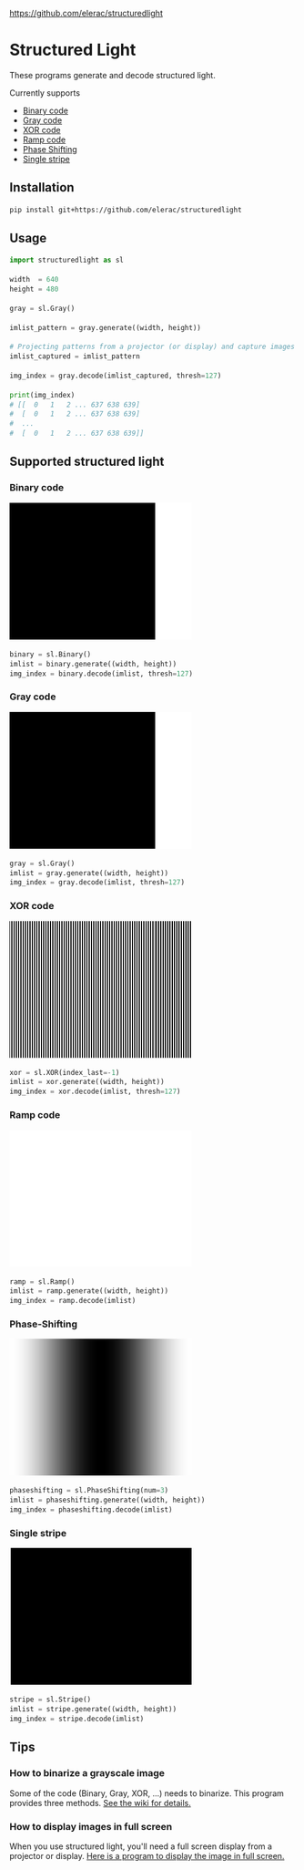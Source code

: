 https://github.com/elerac/structuredlight
# Structured Light
These programs generate and decode structured light. 

Currently supports 
* [Binary code](#Binary-code)
* [Gray code](#Gray-code)
* [XOR code](#XOR-code)
* [Ramp code](#Ramp-code)
* [Phase Shifting](#Phase-Shifting)
* [Single stripe](#Single-stripe)

## Installation
```sh
pip install git+https://github.com/elerac/structuredlight
```

## Usage
```python
import structuredlight as sl

width  = 640
height = 480

gray = sl.Gray()

imlist_pattern = gray.generate((width, height))

# Projecting patterns from a projector (or display) and capture images
imlist_captured = imlist_pattern

img_index = gray.decode(imlist_captured, thresh=127)

print(img_index)
# [[  0   1   2 ... 637 638 639]
#  [  0   1   2 ... 637 638 639]
#  ...
#  [  0   1   2 ... 637 638 639]]
```

## Supported structured light

### Binary code
![](documents/binary.gif)
```python
binary = sl.Binary()
imlist = binary.generate((width, height))
img_index = binary.decode(imlist, thresh=127)
```

### Gray code
![](documents/gray.gif)
```python
gray = sl.Gray()
imlist = gray.generate((width, height))
img_index = gray.decode(imlist, thresh=127)
```

### XOR code
![](documents/xor.gif)
```python
xor = sl.XOR(index_last=-1)
imlist = xor.generate((width, height))
img_index = xor.decode(imlist, thresh=127)
```

### Ramp code
![](documents/ramp.gif)
```python
ramp = sl.Ramp()
imlist = ramp.generate((width, height))
img_index = ramp.decode(imlist)
```

### Phase-Shifting
![](documents/phaseshifting.gif)
```python
phaseshifting = sl.PhaseShifting(num=3)
imlist = phaseshifting.generate((width, height))
img_index = phaseshifting.decode(imlist)
```

### Single stripe
![](documents/stripe.gif)
```python
stripe = sl.Stripe()
imlist = stripe.generate((width, height))
img_index = stripe.decode(imlist)
```

## Tips
### How to binarize a grayscale image
Some of the code (Binary, Gray, XOR, ...) needs to binarize. This program provides three methods. [See the wiki for details.](https://github.com/elerac/structuredlight/wiki#how-to-binarize-a-grayscale-image)

### How to display images in full screen
When you use structured light, you'll need a full screen display from a projector or display. [Here is a program to display the image in full screen.](https://github.com/elerac/fullscreen)
